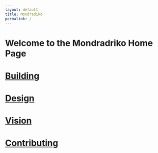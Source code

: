 ```yaml
---
layout: default
title: Mondradiko
permalink: /
---
```


# Welcome to the Mondradriko Home Page

# [Building](/building)
# [Design](/design)
# [Vision](/vision)
# [Contributing](/contributing)
